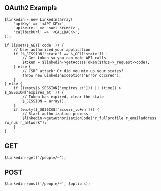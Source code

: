 OAuth2 Example
-------

	$linkedin = new LinkedIn(array(
		'apiKey' => '<API KEY>',
		'apiSecret' => '<API SECRET>',
		'callbackUrl' => '<CALLBACK>',
	));
	
	if (isset($_GET['code'])) {
		// User authorized your application
		if ($_SESSION['state'] == $_GET['state']) {
			// Get token so you can make API calls
			$token = $linkedin->getAccessToken($this->_request->code);
		} else {
			// CSRF attack? Or did you mix up your states?
			throw new LinkedInException("Error occured");
		}
	} else { 
		if ((empty($_SESSION['expires_at'])) || (time() > $_SESSION['expires_at'])) {
			// Token has expired, clear the state
			$_SESSION = array();
		}
		if (empty($_SESSION['access_token'])) {
			// Start authorization process
			$linkedin->getAuthorizationCode("r_fullprofile r_emailaddress rw_nus r_network");
		}
	}


GET
---

	$linkedin->get('/people/~');
	
POST
---
	$linkedin->post('/people/~', $options);